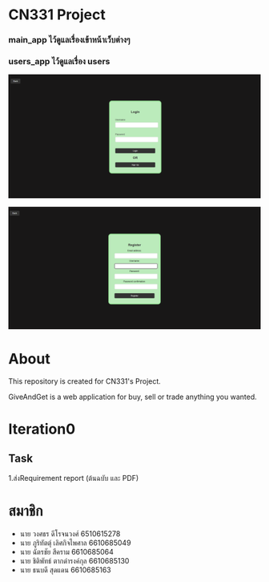 # CN331 Project

### main_app ไว้ดูแลเรื่องเข้าหน้าเว็บต่างๆ

### users_app ไว้ดูแลเรื่อง users

![Login](README_images/Login.png)

![SignUp](README_images/SignUp.png)

# About 

This repository is created for CN331's Project.

GiveAndGet is a web application for buy, sell or trade anything you wanted.

# Iteration0
## Task
  1.ส่งRequirement report (ต้นฉบับ และ PDF)

# สมาชิก
* นาย วงศธร ดีโรจนวงศ์ 6510615278
* นาย ภูริทัตตุ์ เลิศกิจไพศาล 6610685049
* นาย ฉัตรชัย สีคราม 6610685064
* นาย ชิติพัทธ์ ตากดำรงค์กุล 6610685130
* นาย ธนบดี สุดแดน 6610685163
